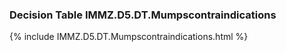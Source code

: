 ### Decision Table IMMZ.D5.DT.Mumpscontraindications
{% include IMMZ.D5.DT.Mumpscontraindications.html %}

